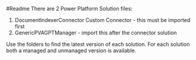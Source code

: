 #Readme
There are 2 Power Platform Solution files:

1. DocumentIndexerConnector Custom Connector - this must be imported first
2. GenericPVAGPTManager - import this after the connector solution

Use the folders to find the latest version of each solution. For each solution both a managed and unmanaged version is available.

